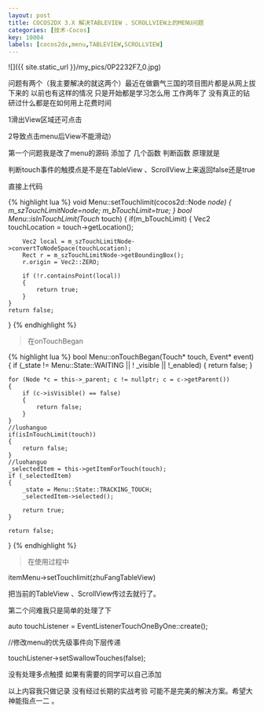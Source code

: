 ```yaml
---
layout: post
title: COCOS2DX 3.X 解决TABLEVIEW 、SCROLLVIEW上的MENU问题
categories: [技术-Cocos]
key: 10004
labels: [cocos2dx,menu,TABLEVIEW,SCROLLVIEW]
---
```


![]({{ site.static_url }}/my_pics/0P2232F7_0.jpg)

问题有两个（我主要解决的就这两个）最近在做霸气三国的项目图片都是从网上拔下来的 以前也有这样的情况 只是开始都是学习怎么用  工作两年了 没有真正的钻研过什么都是在如何用上花费时间

1滑出View区域还可点击

2导致点击menu后View不能滑动）

第一个问题我是改了menu的源码 添加了 几个函数 判断函数 原理就是

判断touch事件的触摸点是不是在TableView 、ScrollView上来返回false还是true

直接上代码

{% highlight lua %}
void Menu::setTouchlimit(cocos2d::Node *node)
{
    m_szTouchLimitNode=node;
    m_bTouchLimit=true;
}
bool Menu::isInTouchLimit(Touch* touch)
{
    if(m_bTouchLimit)
    {
        Vec2 touchLocation = touch->getLocation();
        
        Vec2 local = m_szTouchLimitNode->convertToNodeSpace(touchLocation);
        Rect r = m_szTouchLimitNode->getBoundingBox();
        r.origin = Vec2::ZERO;
        
        if (!r.containsPoint(local))
        {
            return true;
        }
    }
    return false;
}
{% endhighlight %}

> 在onTouchBegan

{% highlight lua %}
bool Menu::onTouchBegan(Touch* touch, Event* event)
{
    if (_state != Menu::State::WAITING || ! _visible || !_enabled)
    {
        return false;
    }
    
    for (Node *c = this->_parent; c != nullptr; c = c->getParent())
    {
        if (c->isVisible() == false)
        {
            return false;
        }
    }
    //luohanguo
    if(isInTouchLimit(touch))
    {
        return false;
    }
    //luohanguo
    _selectedItem = this->getItemForTouch(touch);
    if (_selectedItem)
    {
        _state = Menu::State::TRACKING_TOUCH;
        _selectedItem->selected();
        
        return true;
    }
    
    return false;
}
{% endhighlight %}

> 在使用过程中

itemMenu->setTouchlimit(zhuFangTableView)

把当前的TableView 、ScrollView传过去就行了。

第二个问难我只是简单的处理了下

auto touchListener = EventListenerTouchOneByOne::create();

//修改menu的优先级事件向下层传递

touchListener->setSwallowTouches(false);

没有处理多点触摸 如果有需要的同学可以自己添加

以上内容我只做记录 没有经过长期的实战考验 可能不是完美的解决方案。希望大神能指点一二 。